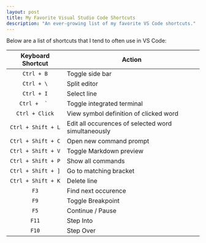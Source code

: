 ```yaml
---
layout: post
title: My Favorite Visual Studio Code Shortcuts
description: "An ever-growing list of my favorite VS Code shortcuts."
---
```


Below are a list of shortcuts that I tend to often use in VS Code:

| Keyboard Shortcut | Action |
 :---:                | ---    
`Ctrl + B` | Toggle side bar
`Ctrl + \` | Split editor
`Ctrl + I` | Select line
``Ctrl +  ` `` | Toggle integrated terminal
`Ctrl + Click` | View symbol definition of clicked word
`Ctrl + Shift + L` | Edit all occurences of selected word simultaneously
`Ctrl + Shift + C` | Open new command prompt
`Ctrl + Shift + V` | Toggle Markdown preview
`Ctrl + Shift + P` | Show all commands
`Ctrl + Shift + ]` | Go to matching bracket
`Ctrl + Shift + K` | Delete line
`F3` | Find next occurence
`F9` | Toggle Breakpoint
`F5` | Continue / Pause
`F11` | Step Into
`F10` | Step Over

 

